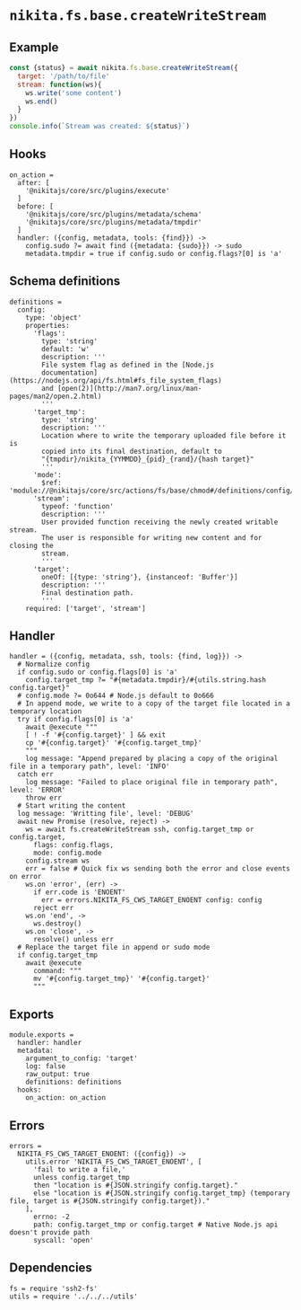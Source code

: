 
# `nikita.fs.base.createWriteStream`

## Example

```js
const {status} = await nikita.fs.base.createWriteStream({
  target: '/path/to/file'
  stream: function(ws){
    ws.write('some content')
    ws.end()
  }
})
console.info(`Stream was created: ${status}`)
```

## Hooks

    on_action =
      after: [
        '@nikitajs/core/src/plugins/execute'
      ]
      before: [
        '@nikitajs/core/src/plugins/metadata/schema'
        '@nikitajs/core/src/plugins/metadata/tmpdir'
      ]
      handler: ({config, metadata, tools: {find}}) ->
        config.sudo ?= await find ({metadata: {sudo}}) -> sudo
        metadata.tmpdir = true if config.sudo or config.flags?[0] is 'a'

## Schema definitions

    definitions =
      config:
        type: 'object'
        properties:
          'flags':
            type: 'string'
            default: 'w'
            description: '''
            File system flag as defined in the [Node.js
            documentation](https://nodejs.org/api/fs.html#fs_file_system_flags)
            and [open(2)](http://man7.org/linux/man-pages/man2/open.2.html)
            '''
          'target_tmp':
            type: 'string'
            description: '''
            Location where to write the temporary uploaded file before it is
            copied into its final destination, default to
            "{tmpdir}/nikita_{YYMMDD}_{pid}_{rand}/{hash target}"
            '''
          'mode':
            $ref: 'module://@nikitajs/core/src/actions/fs/base/chmod#/definitions/config/properties/mode'
          'stream':
            typeof: 'function'
            description: '''
            User provided function receiving the newly created writable stream.
            The user is responsible for writing new content and for closing the
            stream.
            '''
          'target':
            oneOf: [{type: 'string'}, {instanceof: 'Buffer'}]
            description: '''
            Final destination path.
            '''
        required: ['target', 'stream']

## Handler

    handler = ({config, metadata, ssh, tools: {find, log}}) ->
      # Normalize config
      if config.sudo or config.flags[0] is 'a'
        config.target_tmp ?= "#{metadata.tmpdir}/#{utils.string.hash config.target}"
      # config.mode ?= 0o644 # Node.js default to 0o666
      # In append mode, we write to a copy of the target file located in a temporary location
      try if config.flags[0] is 'a'
        await @execute """
        [ ! -f '#{config.target}' ] && exit
        cp '#{config.target}' '#{config.target_tmp}'
        """
        log message: "Append prepared by placing a copy of the original file in a temporary path", level: 'INFO'
      catch err
        log message: "Failed to place original file in temporary path", level: 'ERROR'
        throw err
      # Start writing the content
      log message: 'Writting file', level: 'DEBUG'
      await new Promise (resolve, reject) ->
        ws = await fs.createWriteStream ssh, config.target_tmp or config.target,
          flags: config.flags,
          mode: config.mode
        config.stream ws
        err = false # Quick fix ws sending both the error and close events on error
        ws.on 'error', (err) ->
          if err.code is 'ENOENT'
            err = errors.NIKITA_FS_CWS_TARGET_ENOENT config: config
          reject err
        ws.on 'end', ->
          ws.destroy()
        ws.on 'close', ->
          resolve() unless err
      # Replace the target file in append or sudo mode
      if config.target_tmp
        await @execute
          command: """
          mv '#{config.target_tmp}' '#{config.target}'
          """

## Exports

    module.exports =
      handler: handler
      metadata:
        argument_to_config: 'target'
        log: false
        raw_output: true
        definitions: definitions
      hooks:
        on_action: on_action

## Errors

    errors =
      NIKITA_FS_CWS_TARGET_ENOENT: ({config}) ->
        utils.error 'NIKITA_FS_CWS_TARGET_ENOENT', [
          'fail to write a file,'
          unless config.target_tmp
          then "location is #{JSON.stringify config.target}."
          else "location is #{JSON.stringify config.target_tmp} (temporary file, target is #{JSON.stringify config.target})."
        ],
          errno: -2
          path: config.target_tmp or config.target # Native Node.js api doesn't provide path
          syscall: 'open'

## Dependencies

    fs = require 'ssh2-fs'
    utils = require '../../../utils'

